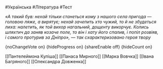 #Українська #Література #Тест

*«А такий був: нехай тільки станеться кому з нашого села пригода —  головою ляже, а вирятує; нехай зачепить хто чужий, то й не збудеться  лиха: налетить, як той вихор нагальний, дощенту викорчує. Колись шляхтич  да заняв козаче поле, то він і хату його спалив, і попіл розвіяв, і  самого протурив за Дніпро», — так схарактеризовано героя твору*

{noChangeVote on}
{hideProgress on}
{shareEnable off}
{hideCount on}

[[Пантелеймона Куліша]]
[[Панаса Мирного]]
[[Марка Вовчка]]
[[Івана Багряного]]
[[Олександра Довженка]]
